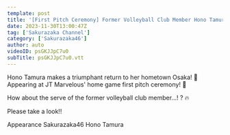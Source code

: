 ```yaml
---
template: post
title: '[First Pitch Ceremony] Former Volleyball Club Member Hono Tamura Serves with All Her Might!'
date: 2023-11-30T13:00:47Z
tag: ['Sakurazaka Channel']
category: ['Sakurazaka46']
author: auto 
videoID: psGKJJpC7u0
subTitle: psGKJJpC7u0.vtt
---
```

Hono Tamura makes a triumphant return to her hometown Osaka! 🐙
Appearing at JT Marvelous' home game first pitch ceremony! 🏐

How about the serve of the former volleyball club member...! ? 🔥

Please take a look!! ️

Appearance
Sakurazaka46 Hono Tamura